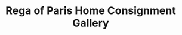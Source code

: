 ---
title: "Rega of Paris Home Consignment Gallery"
url: /georgetown/rega-of-paris-home-consignment-gallery/
shop: furniture
---